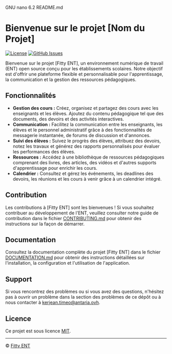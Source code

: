   GNU nano 6.2                                                                                                                                   README.md                                                                                                                                            
# Bienvenue sur le projet [Nom du Projet]

[![License](https://img.shields.io/badge/License-MIT-blue.svg)](https://opensource.org/licenses/MIT)
[![GitHub Issues](https://img.shields.io/github/issues/votre-utilisateur/nom-du-projet.svg)](https://github.com/votre-utilisateur/nom-du-projet/issues)

Bienvenue sur le projet [Fitty ENT], un environnement numérique de travail (ENT) open source conçu pour les établissements scolaires. Notre objectif est d'offrir une plateforme flexible et personnalisable pour l'apprentissage, la communication et la gestion des ressources pédagogiques.

## Fonctionnalités

- **Gestion des cours :** Créez, organisez et partagez des cours avec les enseignants et les élèves. Ajoutez du contenu pédagogique tel que des documents, des devoirs et des activités interactives.
- **Communication :** Facilitez la communication entre les enseignants, les élèves et le personnel administratif grâce à des fonctionnalités de messagerie instantanée, de forums de discussion et d'annonces.
- **Suivi des élèves :** Suivez le progrès des élèves, attribuez des devoirs, notez les travaux et générez des rapports personnalisés pour évaluer les performances des élèves.
- **Ressources :** Accédez à une bibliothèque de ressources pédagogiques comprenant des livres, des articles, des vidéos et d'autres supports d'apprentissage pour enrichir les cours.
- **Calendrier :** Consultez et gérez les événements, les deadlines des devoirs, les réunions et les cours à venir grâce à un calendrier intégré.

## Contribution

Les contributions à [Fitty ENT] sont les bienvenues ! Si vous souhaitez contribuer au développement de l'ENT, veuillez consulter notre guide de contribution dans le fichier [CONTRIBUTING.md](CONTRIBUTING.md) pour obtenir des instructions sur la façon de démarrer.

## Documentation

Consultez la documentation complète du projet [Fitty ENT] dans le fichier [DOCUMENTATION.md](DOCUMENTATION.md) pour obtenir des instructions détaillées sur l'installation, la configuration et l'utilisation de l'application.

## Support

Si vous rencontrez des problèmes ou si vous avez des questions, n'hésitez pas à ouvrir un problème dans la section des problèmes de ce dépôt ou à nous contacter à kerjean.timeo@antaria.ovh.

## Licence

Ce projet est sous licence [MIT](LICENSE).

---

© [Fitty ENT](https://fitty.antaria.ovh)
